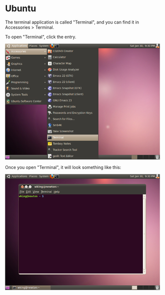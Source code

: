 # Ubuntu

The terminal application is called "Terminal", and you can find it in
Accessories > Terminal.

To open "Terminal", click the entry.

![Open a terminal in Ubuntu 10.04.3 LTS](figs/ubuntu-10.04.3-lts-1.png)

Once you open "Terminal", it will look something like this:

![Terminal in Ubuntu 10.04.3 LTS](figs/ubuntu-10.04.3-lts-2.png)
